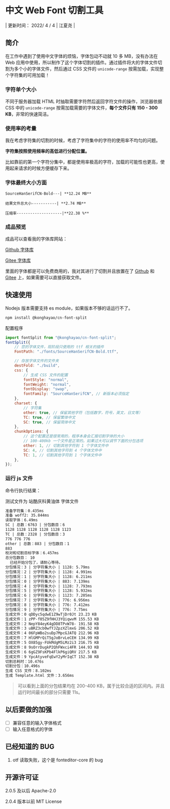 # 中文 Web Font 切割工具

| 更新时间： 2022/ 4 / 4 | 江夏尧 |

## 简介

在工作中遇到了使用中文字体的烦恼，字体包动不动就 10 多 MB，没有办法在 Web 应用中使用，所以制作了这个字体切割的插件。通过插件将大的字体文件切割为多个小的字体文件，然后通过 CSS 文件的 `unicode-range` 按需加载，实现整个字符集的可用加载！

### 字符单个大小

不同于服务器加载 HTML 时抽取需要字符然后返回字符文件的操作，浏览器依据 CSS 中的 `unicode-range` 按需加载需要的字体文件，**每个文件只有 150 - 300 KB**，非常的快速简洁。

### 使用率的考量

我在考虑字符集的切割的时候，考虑了字符集中的字符的使用率不均匀的问题。

**字符集按照使用频率的高低进行分配位置。**

比如靠前的第一个字符分集中，都是使用率极高的字符，加载的可能性也更高，使用起来请求的时候方便缓存下来。

### 字体最终大小方面

    SourceHanSerifCN-Bold---| **12.24 MB**

    结果文件总大小-----------| **2.74 MB**

    压缩率--------------------|**22.38 %**

### 成品预览

成品可以查看我的字体库网站：

[Github 字体库](https://konghayao.github.io/chinese-free-web-font-storage/)

[Gitee 字体库](http://dongzhongzhidong.gitee.io/chinese-free-web-font-storage)

里面的字体都是可以免费商用的，我对其进行了切割并且放置在了 [Github](https://github.com/KonghaYao/chinese-free-web-font-storage) 和 [Gitee](https://gitee.com/dongzhongzhidong/chinese-free-web-font-storage) 上，如果需要可以直接获取文件。

## 快速使用

Nodejs 版本需要支持 es module，如果版本不够的话运行不了。

```bash
npm install @konghayao/cn-font-split
```

配置程序

```js
import fontSplit from "@konghayao/cn-font-split";
fontSplit({
    // 您的字体文件，现阶段只使用的 ttf 相关的插件
    FontPath: "./fonts/SourceHanSerifCN-Bold.ttf",

    // 存放字体文件的文件夹
    destFold: "./build",
    css: {
        // 生成 CSS 文件的配置
        fontStyle: "normal",
        fontWeight: "normal",
        fontDisplay: "swap",
        fontFamily: "SourceHanSerifCN", // 新版本必须指定
    },
    charset: {
        // 字符集
        other: true, // 保留其他字符（包括数字，符号，英文，日文等）
        TC: true, // 保留繁体中文
        SC: true, // 保留简体中文
    },
    chunkOptions: {
        // 这个配置还是很常用的，程序本身会汇报切割字体的大小
        // 100-400kb 一个文件是正常的。如果过大可以调节下面的分包选项
        other: 1, // 切割其他字符到 1 个字体文件中
        SC: 4, // 切割其他字符到 4 个字体文件中
        TC: 1, // 切割其他字符到 1 个字体文件中
    },
});
```

### 运行 js 文件

命令行执行结果：

测试文件为 站酷庆科黄油体 字体文件

```txt
准备字符集：0.435ms
准备 woff2: 35.844ms
读取字体：6.49ms
SC | 总数：6763 | 分包数目：6
1128 1128 1128 1128 1128 1123
TC | 总数：2328 | 分包数目：3
776 776 776
other | 总数：883 | 分包数目：1
883
校对和切割目标字体：6.457ms
总分包数目： 10
  已经开始分包了，请耐心等待。
分包情况：3 | 分字符集大小 | 1128: 5.79ms
分包情况：2 | 分字符集大小 | 1128: 4.991ms
分包情况：1 | 分字符集大小 | 1128: 6.211ms
分包情况：0 | 分字符集大小 | 883: 7.139ms
分包情况：4 | 分字符集大小 | 1128: 7.793ms
分包情况：5 | 分字符集大小 | 1128: 5.932ms
分包情况：6 | 分字符集大小 | 1123: 7.205ms
分包情况：7 | 分字符集大小 | 776: 6.956ms
分包情况：8 | 分字符集大小 | 776: 7.412ms
分包情况：9 | 分字符集大小 | 776: 7.75ms
生成文件：0 qDDyc5qdwE1Z9wTjDr0Jt 23.23 KB
生成文件：1 zPP-f05Z9fHHJ3YQiqwvM 155.53 KB
生成文件：2 NepY84eyK4gDD8TPvW78- 191.58 KB
生成文件：3 uBRZ3cb0wfYJZpzXZlmxG 206.52 KB
生成文件：4 06FpWBo2suDp7MpcGJATQ 212.96 KB
生成文件：7 HlGMPrQiT5gJoBrvLeCEH 134.99 KB
生成文件：5 OX85gy-FUkMdgM5LMz2i3 216.75 KB
生成文件：8 9sOrrDugkP2QhFWxci4FR 144.93 KB
生成文件：6 6gGZ9FsKPb4FlkP6giQRV 217.5 KB
生成文件：9 YpcAtyveFqEwY2yMrIqCT 152.38 KB
切割总耗时：10.476s
切割分包：10.496s
生成 CSS 文件：8.102ms
生成 Template.html 文件：3.656ms
```

> 可以看到上面的分包结果均在 200-400 KB，属于比较合适的区间内。并且运行时间最长的部分只需要 11s。

## 以后要做的加强

-   [ ] 兼容任意的输入字体格式
-   [ ] 输入任意格式的字体

## 已经知道的 BUG

1. otf 读取失败，这个是 fonteditor-core 的 bug

## 开源许可证

2.0.5 及以后 Apache-2.0

2.0.4 版本以前 MIT License
